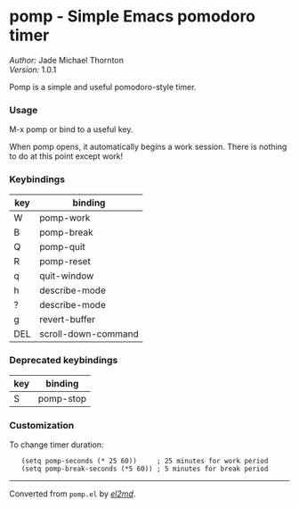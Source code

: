 # pomp - Simple Emacs pomodoro timer

_Author:_ Jade Michael Thornton<br>
_Version:_ 1.0.1<br>

Pomp is a simple and useful pomodoro-style timer.

### Usage

 M-x pomp or bind to a useful key.

 When pomp opens, it automatically begins a work session. There is nothing
 to do at this point except work!

### Keybindings

 | key   | binding             |
 |-------|---------------------|
 | W     | pomp-work           |
 | B     | pomp-break          |
 | Q     | pomp-quit           |
 | R     | pomp-reset          |
 | q     | quit-window         |
 | h     | describe-mode       |
 | ?     | describe-mode       |
 | g     | revert-buffer       |
 | DEL   | scroll-down-command |

### Deprecated keybindings

 | key   | binding             |
 |-------|---------------------|
 | S     | pomp-stop           |

### Customization

 To change timer duration:

       (setq pomp-seconds (* 25 60))     ; 25 minutes for work period
       (setq pomp-break-seconds (*5 60)) ; 5 minutes for break period


---
Converted from `pomp.el` by [_el2md_](https://gitlab.com/thornjad/el2md).
